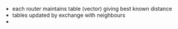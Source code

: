 - each router maintains table (vector) giving best known distance
- tables updated by exchange with neighbours
- 